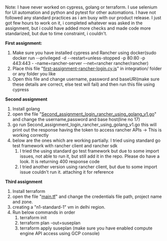 Note: I have never worked on cypress, golang or terraform. I use selenium for UI automation and python and pytest for other automations.
I have not followed any standard practices as i am busy with our product release. I just got few hours to work on it, i completed whatever was asked in the assignment, but i could have added more checks and made code more standarized, but due to time constraint, i couldn't.



**First assignment:**
1. Make sure you have installed cypress and Rancher using docker(sudo docker run --privileged -d --restart=unless-stopped -p 80:80 -p 443:443 -
-name=rancher-server --net=rancher rancher/rancher)
2. Place this file "[first-assignment-rancher-login.cy.js](https://github.com/yaseenhussain/suse-technical-test/blob/main/First-assignment/first-assignment-rancher-login.cy.js)" in integration/ folder or any folder you like
3. Open this file and change username, password and baseURl(make sure these details are correct, else test will fail) and then run this file using cypress

**Second assignment**
1. Install golang
2. open the file "[Second_assignment_login_rancher_using_golang_v1.go](https://github.com/yaseenhussain/suse-technical-test/blob/main/Second-assignment/Second_assignment_login_rancher_using_golang_v1.go)" and change the username,password and base host(line no 17)
3. go run Second_assignment_login_rancher_using_golang_v1.go this will print out the response having the token to access rancher APIs -> This is working correctly
4. below are the ones which are working partially. I tried using standard go test framework with rancher client and rancher sdk
   1. I tried the using standard go test framework but due to some import issues, not able to run it, but still add it in the repo. Please do have a look. It is returning 400 response code
   2. I tried another version using rancher client, but due to some import issue couldn't run it. attaching it for reference

**Third assignment**
1. Install terraform
2. open the file "[main.tf](https://github.com/yaseenhussain/suse-technical-test/blob/main/Third-assignment/main.tf)" and change the credentials file path, project name and zone.
3. creating a  "n1-standard-1" vm in delhi region. 
4. Run below commands in order
   1. terraform init
   2. terraform plan -out=suseplan
   3. terraform apply suseplan (make sure you have enabled compute engine API access using GCP console)